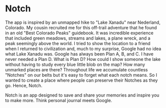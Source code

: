 # Notch

The app is inspired by an unmapped hike to "Lake Xanadu" near Nederland, Colorado. My cousin recruited me for this off-trail adventure that he found in an old "Best Colorado Peaks" guidebook. It was incredible experience that included green meadows, streams and lakes, a plane wreck, and a peak seemingly above the world. I tried to show the location to a friend when I returned to civilization and, much to my surprise, Google had no idea what Lake Xanadu was. Google has always been Plan A, B, and C. I have never needed a Plan D. What is Plan D? How could I show someone the lake without having to study every blue little blob on the map? How many unmarked places are there? Throughout life we accumulate countless "Notches" on our belts but it's easy to forget what each notch means. So I wanted to create a place where people can preserve their Notches as they go. Hence, Notch.

Notch is an app designed to save and share your memories and inspire you to make more. Think personal journal meets Google.
